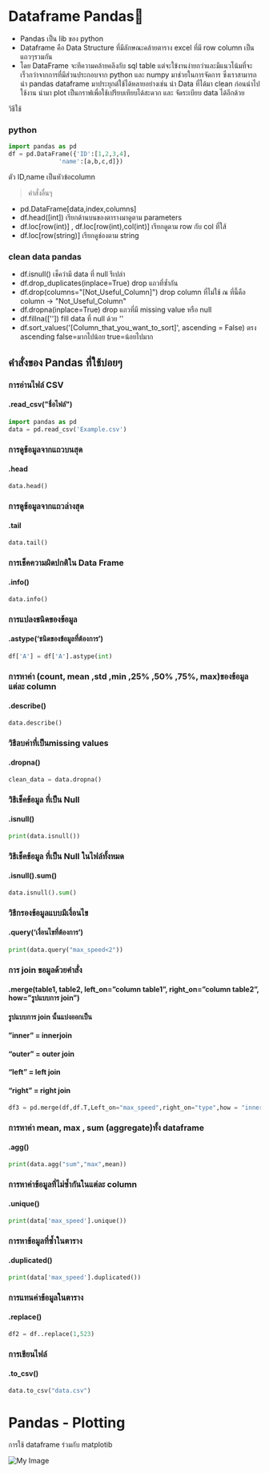 # Dataframe Pandas🤡
- Pandas เป็น lib ของ python 
- Dataframe คือ Data Structure ที่มีลักษณะคล้ายตาราง excel ที่มี row column เป็นแถวๆรวมกัน
- โดย DataFrame จะทีความคล้ายคลึงกับ sql table แต่จะใข้งานง่ายกว่าและมีแนวโน้มที่จะเร็วกว่าจากการที่มีส่วนประกอบจาก python และ numpy มาช่วยในการจัดการ ซึ่งเราสามารถนำ pandas dataframe มาประยุกต์ใช้ได้หลายอย่างเช่น นำ Data ที่ได้มา clean ก่อนนำไปใช้งาน นำมา plot เป็นกราฟเพื่อใช้เปรียบเทียบได้สะดวก และ จัดระเบียบ data ได้อีกด้วย

วิธีใช้
### python
``` python
import pandas as pd
df = pd.DataFrame({'ID':[1,2,3,4],
              'name':[a,b,c,d]})
```

ตัว ID,name เป็นหัวข้อcolumn
> คำสั่งอื่นๆ
- pd.DataFrame[data,index,columns]
- df.head([int]) เรียกด้านบนของตารางมาดูตาม parameters
- df.loc[row(int)] , df.loc[row(int),col(int)] เรียกดูตาม row กับ col ที่ใส้
- df.loc[row(string)] เรียกดูช่องตาม string

 ### clean data pandas
- df.isnull() เช็คว่ามี data ที่ null รึเปล่า
- df.drop_duplicates(inplace=True) drop แถวที่ซ้ำกัน
- df.drop(columns="[Not_Useful_Column]") drop column ที่ไม่ใช้ ณ ที่นี้คือ column -> "Not_Useful_Column"
- df.dropna(inplace=True) drop แถวที่มี missing value หรือ null
- df.fillna(['']) fill data ที่ null ด้วย ''
- df.sort_values('[Column_that_you_want_to_sort]', ascending = False) ตรง ascending false=มากไปน้อย true=น้อยไปมาก


## คำสั่งของ Pandas ที่ใช้บ่อยๆ
### การอ่านไฟล์ CSV
#### .read_csv("ชื่อไฟล์")
```Python 
import pandas as pd
data = pd.read_csv('Example.csv')
```
### การดูข้อมูลจากแถวบนสุด
#### .head
```Python 
data.head()
```
### การดูข้อมูลจากแถวล่างสุด
#### .tail
```Python 
data.tail()
```
### การเช็คความผิดปกติใน Data Frame
#### .info()
```Python 
data.info()
```
### การแปลงชนิดของข้อมูล
#### .astype(‘ชนิดของข้อมูลที่ต้องการ’)
```Python 
df['A'] = df['A'].astype(int)
```
### การหาค่า (count, mean ,std ,min ,25% ,50% ,75%, max)ของข้อมูลแต่ละ column
#### .describe()
```Python 
data.describe()
```
### วิธีลบค่าที่เป็นmissing values
#### .dropna()
```Python 
clean_data = data.dropna()
```
### วิธีเช็คข้อมูล ที่เป็น Null
#### .isnull()
```Python 
print(data.isnull())
```
### วิธีเช็คข้อมูล ที่เป็น Null ในไฟล์ทั้งหมด
#### .isnull().sum()
```Python 
data.isnull().sum()
```
### วิธีกรองข้อมูลแบบมีเงื่อนไข
#### .query(‘เงื่อนไขที่ต้องการ’)
```Python 
print(data.query("max_speed<2"))
```
### การ join ขอมูลด้วยคำสั่ง
#### .merge(table1, table2, left_on=”column table1”, right_on=”column table2”, how=”รูปแบบการ join”)
#### รูปแบบการ join นั้นแบ่งออกเป็น

#### ”inner” = innerjoin

#### “outer” = outer join

#### “left” = left join

#### “right” = right join
```Python 
df3 = pd.merge(df,df.T,Left_on="max_speed",right_on="type",how = "inner")
```
### การหาค่า mean, max , sum (aggregate)ทั้ง dataframe
#### .agg()
```Python 
print(data.agg("sum","max",mean))
```
### การหาค่าข้อมูลที่ไม่ซ้ำกันในแต่ละ column
#### .unique()
```Python 
print(data['max_speed'].unique())
```
### การหาข้อมูลที่ซ้ำในตาราง
#### .duplicated()
```Python 
print(data['max_speed'].duplicated())
```
### การแทนค่าข้อมูลในตาราง
#### .replace()
```Python 
df2 = df..replace(1,523)
```
### การเขียนไฟล์
#### .to_csv()
```Python 
data.to_csv("data.csv")
```




# Pandas - Plotting
  การใช้ dataframe ร่วมกับ matplotib

  
![My Image](https://camo.githubusercontent.com/f57eaa260faffca4cf03dd6930d41571dadb68d175ac7f4a25bc6fad877b2fbf/68747470733a2f2f696d6775722e636f6d2f3032394c7070792e706e67)
